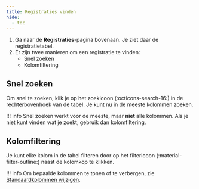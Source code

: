 ```yaml
---
title: Registraties vinden
hide:
  - toc
---
```


1. Ga naar de **Registraties**-pagina bovenaan. Je ziet daar de registratietabel.
2. Er zijn twee manieren om een registratie te vinden:
    - Snel zoeken
    - Kolomfiltering

## Snel zoeken

Om snel te zoeken, klik je op het zoekicoon (:octicons-search-16:) in de rechterbovenhoek van de tabel. Je kunt nu in de meeste kolommen zoeken.

!!! info
    Snel zoeken werkt voor de meeste, maar **niet** alle kolommen. Als je niet kunt vinden wat je zoekt, gebruik dan kolomfiltering.

## Kolomfiltering

Je kunt elke kolom in de tabel filteren door op het filtericoon (:material-filter-outline:) naast de kolomkop te klikken.

!!! info
    Om bepaalde kolommen te tonen of te verbergen, zie [Standaardkolommen wijzigen](../pa-table/#changing-default-columns).
